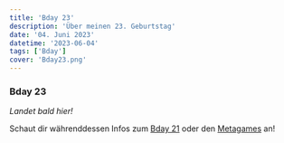```yaml
---
title: 'Bday 23'
description: 'Über meinen 23. Geburtstag'
date: '04. Juni 2023'
datetime: '2023-06-04'
tags: ['Bday']
cover: 'Bday23.png'
---
```


### Bday 23

_Landet bald hier!_

Schaut dir währenddessen Infos zum [Bday 21](bday21) oder den [Metagames](t/Meta) an!
